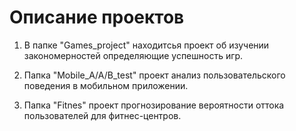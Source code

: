 # Описание проектов

1. В папке "Games_project" находитсья проект об изучении закономерностей определяющие успешность игр.

2. Папка "Mobile_A/A/B_test" проект анализ пользовательского поведения в мобильном приложении.

3. Папка "Fitnes" проект прогнозирование вероятности оттока пользователей для фитнес-центров.
